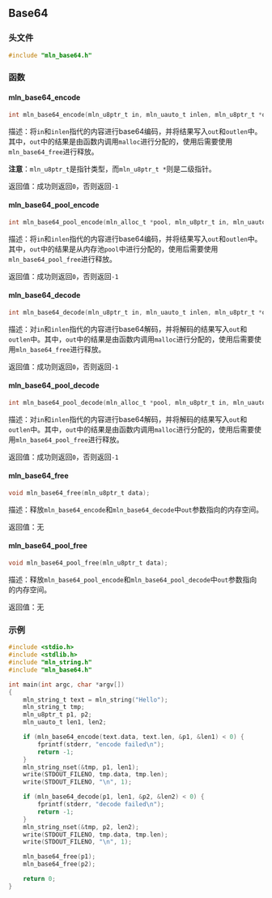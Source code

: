 ## Base64



### 头文件

```c
#include "mln_base64.h"
```



### 函数



#### mln_base64_encode

```c
int mln_base64_encode(mln_u8ptr_t in, mln_uauto_t inlen, mln_u8ptr_t *out, mln_uauto_t *outlen);
```

描述：将`in`和`inlen`指代的内容进行base64编码，并将结果写入`out`和`outlen`中。其中，`out`中的结果是由函数内调用`malloc`进行分配的，使用后需要使用`mln_base64_free`进行释放。

**注意**：`mln_u8ptr_t`是指针类型，而`mln_u8ptr_t *`则是二级指针。

返回值：成功则返回`0`，否则返回`-1`



#### mln_base64_pool_encode

```c
int mln_base64_pool_encode(mln_alloc_t *pool, mln_u8ptr_t in, mln_uauto_t inlen, mln_u8ptr_t *out, mln_uauto_t *outlen);
```

描述：将`in`和`inlen`指代的内容进行base64编码，并将结果写入`out`和`outlen`中。其中，`out`中的结果是从内存池`pool`中进行分配的，使用后需要使用`mln_base64_pool_free`进行释放。

返回值：成功则返回`0`，否则返回`-1`



#### mln_base64_decode

```c
int mln_base64_decode(mln_u8ptr_t in, mln_uauto_t inlen, mln_u8ptr_t *out, mln_uauto_t *outlen);
```

描述：对`in`和`inlen`指代的内容进行base64解码，并将解码的结果写入`out`和`outlen`中。其中，`out`中的结果是由函数内调用`malloc`进行分配的，使用后需要使用`mln_base64_free`进行释放。

返回值：成功则返回`0`，否则返回`-1`



#### mln_base64_pool_decode

```c
int mln_base64_pool_decode(mln_alloc_t *pool, mln_u8ptr_t in, mln_uauto_t inlen, mln_u8ptr_t *out, mln_uauto_t *outlen);
```

描述：对`in`和`inlen`指代的内容进行base64解码，并将解码的结果写入`out`和`outlen`中。其中，`out`中的结果是由函数内调用`malloc`进行分配的，使用后需要使用`mln_base64_pool_free`进行释放。

返回值：成功则返回`0`，否则返回`-1`



#### mln_base64_free

```c
void mln_base64_free(mln_u8ptr_t data);
```

描述：释放`mln_base64_encode`和`mln_base64_decode`中`out`参数指向的内存空间。

返回值：无



#### mln_base64_pool_free

```c
void mln_base64_pool_free(mln_u8ptr_t data);
```

描述：释放`mln_base64_pool_encode`和`mln_base64_pool_decode`中`out`参数指向的内存空间。

返回值：无



### 示例

```c
#include <stdio.h>
#include <stdlib.h>
#include "mln_string.h"
#include "mln_base64.h"

int main(int argc, char *argv[])
{
    mln_string_t text = mln_string("Hello");
    mln_string_t tmp;
    mln_u8ptr_t p1, p2;
    mln_uauto_t len1, len2;

    if (mln_base64_encode(text.data, text.len, &p1, &len1) < 0) {
        fprintf(stderr, "encode failed\n");
        return -1;
    }
    mln_string_nset(&tmp, p1, len1);
    write(STDOUT_FILENO, tmp.data, tmp.len);
    write(STDOUT_FILENO, "\n", 1);

    if (mln_base64_decode(p1, len1, &p2, &len2) < 0) {
        fprintf(stderr, "decode failed\n");
        return -1;
    }
    mln_string_nset(&tmp, p2, len2);
    write(STDOUT_FILENO, tmp.data, tmp.len);
    write(STDOUT_FILENO, "\n", 1);

    mln_base64_free(p1);
    mln_base64_free(p2);

    return 0;
}
```


